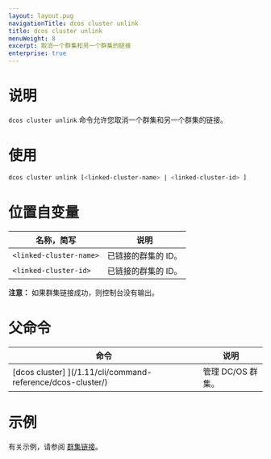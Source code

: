 ```yaml
---
layout: layout.pug
navigationTitle: dcos cluster unlink
title: dcos cluster unlink
menuWeight: 8
excerpt: 取消一个群集和另一个群集的链接
enterprise: true
---
```


# 说明
`dcos cluster unlink` 命令允许您取消一个群集和另一个群集的链接。

# 使用

```bash
dcos cluster unlink [<linked-cluster-name> | <linked-cluster-id> ]
```

# 位置自变量

| 名称，简写 | 说明 |
|---------|-------------|
| `<linked-cluster-name>` | 已链接的群集的 ID。 |
| `<linked-cluster-id>` | 已链接的群集的 ID。 |

**注意：** 如果群集链接成功，则控制台没有输出。

# 父命令

| 命令 | 说明 |
|---------|-------------|
|  [dcos cluster] ](/1.11/cli/command-reference/dcos-cluster/) | 管理 DC/OS 群集。 |

# 示例
有关示例，请参阅 [群集链接](/1.11/administering-clusters/multiple-clusters/cluster-links/)。

